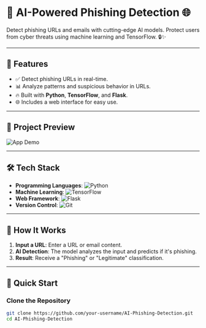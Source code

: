 # 🚀 AI-Powered Phishing Detection 🌐

Detect phishing URLs and emails with cutting-edge AI models. Protect users from cyber threats using machine learning and TensorFlow. 🔒✨

---

## 🌟 Features
- ✅ Detect phishing URLs in real-time.
- 📊 Analyze patterns and suspicious behavior in URLs.
- 🔥 Built with **Python**, **TensorFlow**, and **Flask**.
- 🌐 Includes a web interface for easy use.

---

## 📸 Project Preview
![App Demo](https://media.giphy.com/media/3oEjI6SIIHBdRxXI40/giphy.gif)

---

## 🛠️ Tech Stack
- **Programming Languages**: ![Python](https://img.shields.io/badge/Python-3776AB?style=flat&logo=python&logoColor=white)
- **Machine Learning**: ![TensorFlow](https://img.shields.io/badge/TensorFlow-FF6F00?style=flat&logo=tensorflow&logoColor=white)
- **Web Framework**: ![Flask](https://img.shields.io/badge/Flask-000000?style=flat&logo=flask&logoColor=white)
- **Version Control**: ![Git](https://img.shields.io/badge/Git-F05032?style=flat&logo=git&logoColor=white)

---

## 🎉 How It Works
1. **Input a URL**: Enter a URL or email content.
2. **AI Detection**: The model analyzes the input and predicts if it's phishing.
3. **Result**: Receive a "Phishing" or "Legitimate" classification.

---

## 🚀 Quick Start

### Clone the Repository
```bash
git clone https://github.com/your-username/AI-Phishing-Detection.git
cd AI-Phishing-Detection
